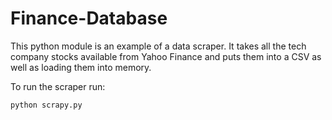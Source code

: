 # Finance-Database
This python module is an example of a data scraper. It takes all the tech company stocks available from Yahoo Finance
and puts them into a CSV as well as loading them into memory.

To run the scraper run:
    
    python scrapy.py 